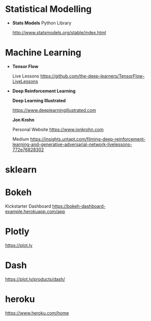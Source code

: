 # Statistical Modelling

* **Stats Models** Python Library

  http://www.statsmodels.org/stable/index.html


# Machine Learning

* **Tensor Flow**

  Live Lessons https://github.com/the-deep-learners/TensorFlow-LiveLessons

* **Deep Reinforcement Learning**

  **Deep Learning Illustrated**
  
  https://www.deeplearningillustrated.com

  **Jon Krohn**
  
  Personal Website https://www.jonkrohn.com

  Medium https://insights.untapt.com/filming-deep-reinforcement-learning-and-generative-adversarial-network-livelessons-772e76828302

# sklearn

# Bokeh

  Kickstarter Dashboard 
  https://bokeh-dashboard-example.herokuapp.com/app

# Plotly

  https://plot.ly

# Dash

  https://plot.ly/products/dash/


# heroku

  https://www.heroku.com/home

